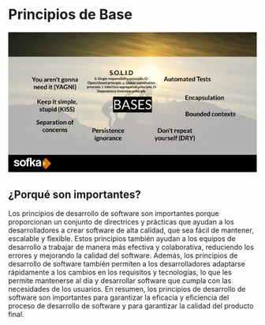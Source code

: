# Principios de Base
![Principios de programación - bases](assets/pri_base.png)

## ¿Porqué son importantes?

Los principios de desarrollo de software son importantes porque proporcionan un conjunto de directrices y prácticas que ayudan a los desarrolladores a crear software de alta calidad, que sea fácil de mantener, escalable y flexible. Estos principios también ayudan a los equipos de desarrollo a trabajar de manera más efectiva y colaborativa, reduciendo los errores y mejorando la calidad del software. Además, los principios de desarrollo de software también permiten a los desarrolladores adaptarse rápidamente a los cambios en los requisitos y tecnologías, lo que les permite mantenerse al día y desarrollar software que cumpla con las necesidades de los usuarios. En resumen, los principios de desarrollo de software son importantes para garantizar la eficacia y eficiencia del proceso de desarrollo de software y para garantizar la calidad del producto final.